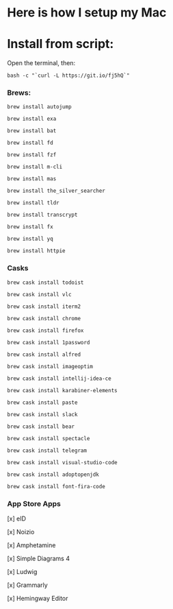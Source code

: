 # Here is how I setup my Mac

# Install from script:
Open the terminal, then:
```
bash -c "`curl -L https://git.io/fj5hQ`"
```

### Brews:

`brew install autojump`

`brew install exa`

`brew install bat`

`brew install fd`

`brew install fzf`

`brew install m-cli`

`brew install mas`

`brew install the_silver_searcher`

`brew install tldr`

`brew install transcrypt`

`brew install fx`

`brew install yq`

`brew install httpie`

### Casks

`brew cask install todoist`

`brew cask install vlc`

`brew cask install iterm2`

`brew cask install chrome`

`brew cask install firefox`

`brew cask install 1password`

`brew cask install alfred`

`brew cask install imageoptim`

`brew cask install intellij-idea-ce`

`brew cask install karabiner-elements`

`brew cask install paste`

`brew cask install slack`

`brew cask install bear`

`brew cask install spectacle`

`brew cask install telegram`

`brew cask install visual-studio-code`

`brew cask install adoptopenjdk`

`brew cask install font-fira-code`

### App Store Apps

[x] eID

[x] Noizio

[x] Amphetamine

[x] Simple Diagrams 4

[x] Ludwig

[x] Grammarly

[x] Hemingway Editor
